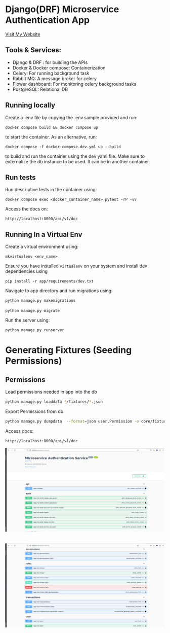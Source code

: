 # Django(DRF) Microservice Authentication App

[Visit My Website]([https://www.example.com](https://medium.com/@ridwanray/implement-jwt-authentication-for-communication-between-2-microservices-auth-product-services-in-bc83d1d32844))

## Tools & Services:
- Django & DRF : for building the APIs
- Docker & Docker compose: Containerization
- Celery: For running background task
- Rabbit MQ: A message broker for celery
- Flower dashboard: For monitoring celery background tasks
- PostgreSQL: Relational DB


## Running locally

Create a .env file by copying the .env.sample provided and run:
```
docker compose build && docker compose up
```
to start the container. As an alternative, run:
```
docker compose -f docker-compose.dev.yml up --build
```
to build and run the container using the dev yaml file.
Make sure to externalize the db instance to be used. It can be in another container.

## Run tests
Run descriptive tests in the container using:
```
docker compose exec <docker_container_name> pytest -rP -vv
```

Access the docs on:

```
http://localhost:8000/api/v1/doc
```


## Running In a Virtual Env

Create a virtual environment using:
```
mkvirtualenv <env_name>
```

Ensure you have installed `virtualenv` on your system and install dev dependencies using
```
pip install -r app/requirements/dev.txt
```

Navigate to app directory and run migrations using:
```
python manage.py makemigrations

python manage.py migrate
```

Run the server using:
```
python manage.py runserver
```

#  Generating Fixtures (Seeding Permissions)

## Permissions

Load permissions needed in app into the db

```bash
python manage.py loaddata */fixtures/*.json
```

Export Permissions from db

```sh
python manage.py dumpdata  --format=json user.Permission -o core/fixtures/Permission.json
```


Access docs:
```sh
http://localhost:8000/api/v1/doc
```
![Screenshot](screenshot1.png)
<br><br><br>
![Screenshot](screenshot2.png)
<br><br><br>
